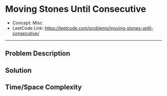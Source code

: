 # Moving Stones Until Consecutive

- Concept: Misc
- LeetCode Link: https://leetcode.com/problems/moving-stones-until-consecutive/

---

## Problem Description

## Solution

## Time/Space Complexity

